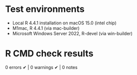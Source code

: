 # Test environments

- Local R 4.4.1 installation on macOS 15.0 (intel chip)
- M1mac, R 4.4.1 (via mac-builder)
- Microsoft Windows Server 2022, R-devel (via win-builder)

# R CMD check results

0 errors ✔ \| 0 warnings ✔ \| 0 notes